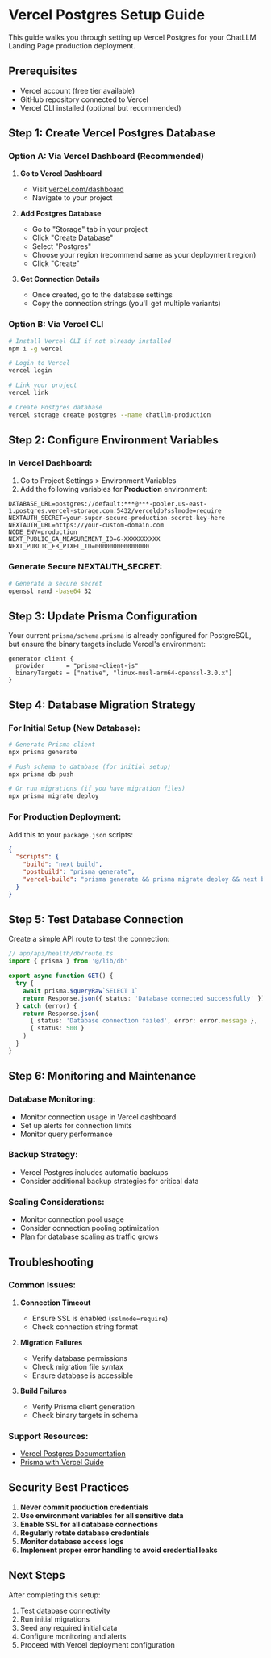 # Vercel Postgres Setup Guide

This guide walks you through setting up Vercel Postgres for your ChatLLM Landing Page production deployment.

## Prerequisites

- Vercel account (free tier available)
- GitHub repository connected to Vercel
- Vercel CLI installed (optional but recommended)

## Step 1: Create Vercel Postgres Database

### Option A: Via Vercel Dashboard (Recommended)

1. **Go to Vercel Dashboard**
   - Visit [vercel.com/dashboard](https://vercel.com/dashboard)
   - Navigate to your project

2. **Add Postgres Database**
   - Go to "Storage" tab in your project
   - Click "Create Database"
   - Select "Postgres"
   - Choose your region (recommend same as your deployment region)
   - Click "Create"

3. **Get Connection Details**
   - Once created, go to the database settings
   - Copy the connection strings (you'll get multiple variants)

### Option B: Via Vercel CLI

```bash
# Install Vercel CLI if not already installed
npm i -g vercel

# Login to Vercel
vercel login

# Link your project
vercel link

# Create Postgres database
vercel storage create postgres --name chatllm-production
```

## Step 2: Configure Environment Variables

### In Vercel Dashboard:

1. Go to Project Settings > Environment Variables
2. Add the following variables for **Production** environment:

```
DATABASE_URL=postgres://default:***@***-pooler.us-east-1.postgres.vercel-storage.com:5432/verceldb?sslmode=require
NEXTAUTH_SECRET=your-super-secure-production-secret-key-here
NEXTAUTH_URL=https://your-custom-domain.com
NODE_ENV=production
NEXT_PUBLIC_GA_MEASUREMENT_ID=G-XXXXXXXXXX
NEXT_PUBLIC_FB_PIXEL_ID=000000000000000
```

### Generate Secure NEXTAUTH_SECRET:

```bash
# Generate a secure secret
openssl rand -base64 32
```

## Step 3: Update Prisma Configuration

Your current `prisma/schema.prisma` is already configured for PostgreSQL, but ensure the binary targets include Vercel's environment:

```prisma
generator client {
  provider      = "prisma-client-js"
  binaryTargets = ["native", "linux-musl-arm64-openssl-3.0.x"]
}
```

## Step 4: Database Migration Strategy

### For Initial Setup (New Database):

```bash
# Generate Prisma client
npx prisma generate

# Push schema to database (for initial setup)
npx prisma db push

# Or run migrations (if you have migration files)
npx prisma migrate deploy
```

### For Production Deployment:

Add this to your `package.json` scripts:

```json
{
  "scripts": {
    "build": "next build",
    "postbuild": "prisma generate",
    "vercel-build": "prisma generate && prisma migrate deploy && next build"
  }
}
```

## Step 5: Test Database Connection

Create a simple API route to test the connection:

```typescript
// app/api/health/db/route.ts
import { prisma } from '@/lib/db'

export async function GET() {
  try {
    await prisma.$queryRaw`SELECT 1`
    return Response.json({ status: 'Database connected successfully' })
  } catch (error) {
    return Response.json(
      { status: 'Database connection failed', error: error.message },
      { status: 500 }
    )
  }
}
```

## Step 6: Monitoring and Maintenance

### Database Monitoring:
- Monitor connection usage in Vercel dashboard
- Set up alerts for connection limits
- Monitor query performance

### Backup Strategy:
- Vercel Postgres includes automatic backups
- Consider additional backup strategies for critical data

### Scaling Considerations:
- Monitor connection pool usage
- Consider connection pooling optimization
- Plan for database scaling as traffic grows

## Troubleshooting

### Common Issues:

1. **Connection Timeout**
   - Ensure SSL is enabled (`sslmode=require`)
   - Check connection string format

2. **Migration Failures**
   - Verify database permissions
   - Check migration file syntax
   - Ensure database is accessible

3. **Build Failures**
   - Verify Prisma client generation
   - Check binary targets in schema

### Support Resources:
- [Vercel Postgres Documentation](https://vercel.com/docs/storage/vercel-postgres)
- [Prisma with Vercel Guide](https://www.prisma.io/docs/guides/deployment/deployment-guides/deploying-to-vercel)

## Security Best Practices

1. **Never commit production credentials**
2. **Use environment variables for all sensitive data**
3. **Enable SSL for all database connections**
4. **Regularly rotate database credentials**
5. **Monitor database access logs**
6. **Implement proper error handling to avoid credential leaks**

## Next Steps

After completing this setup:
1. Test database connectivity
2. Run initial migrations
3. Seed any required initial data
4. Configure monitoring and alerts
5. Proceed with Vercel deployment configuration
